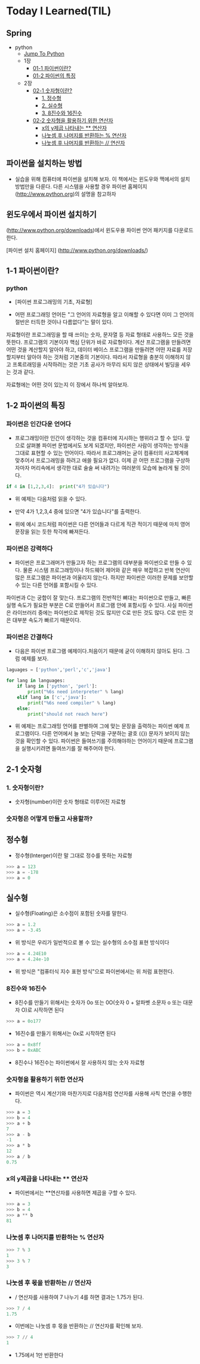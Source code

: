 # Today I Learned(TIL) 

## Spring
* python
  - [Jump To Python](https://github.com/Kuminchang/TIL/blob/main/PYTHON/%EC%A0%90%ED%94%84%20%ED%88%AC%20%ED%8C%8C%EC%9D%B4%EC%8D%AC.md)
  * 1장
    - [01-1 파이썬이란?](https://github.com/Kuminchang/TIL#1-1-%ED%8C%8C%EC%9D%B4%EC%8D%AC%EC%9D%B4%EB%9E%80)
    - [01-2 파이썬의 특징](https://github.com/Kuminchang/TIL#1-2-%ED%8C%8C%EC%9D%B4%EC%8D%AC%EC%9D%98-%ED%8A%B9%EC%A7%95)
  * 2장
    - [02-1 숫자형이란?](https://github.com/Kuminchang/TIL#1-%EC%88%AB%EC%9E%90%ED%98%95%EC%9D%B4%EB%9E%80)
      - [1. 정수형](https://github.com/Kuminchang/TIL#%EC%A0%95%EC%88%98%ED%98%95)
      - [2. 실수형](https://github.com/Kuminchang/TIL#%EC%8B%A4%EC%88%98%ED%98%95)
      - [3. 8진수와 16진수](https://github.com/Kuminchang/TIL#8%EC%A7%84%EC%88%98%EC%99%80-16%EC%A7%84%EC%88%98)
    - [02-2 숫자형을 활용하기 위한 연산자](https://github.com/Kuminchang/TIL#%EC%88%AB%EC%9E%90%ED%98%95%EC%9D%84-%ED%99%9C%EC%9A%A9%ED%95%98%EA%B8%B0-%EC%9C%84%ED%95%9C-%EC%97%B0%EC%82%B0%EC%9E%90)
      - [x의 y제곱 나타내는 ** 연산자](https://github.com/Kuminchang/TIL#x%EC%9D%98-y%EC%A0%9C%EA%B3%B1%EC%9D%84-%EB%82%98%ED%83%80%EB%82%B4%EB%8A%94--%EC%97%B0%EC%82%B0%EC%9E%90)
      - [나눗셈 후 나머지를 반환하는 % 연산자](https://github.com/Kuminchang/TIL#%EB%82%98%EB%88%97%EC%85%88-%ED%9B%84-%EB%82%98%EB%A8%B8%EC%A7%80%EB%A5%BC-%EB%B0%98%ED%99%98%ED%95%98%EB%8A%94--%EC%97%B0%EC%82%B0%EC%9E%90)
      - [나눗셈 후 나머지를 반환하는 // 연산자](https://github.com/Kuminchang/TIL#%EB%82%98%EB%88%97%EC%85%88-%ED%9B%84-%EB%AA%AB%EC%9D%84-%EB%B0%98%ED%99%98%ED%95%98%EB%8A%94--%EC%97%B0%EC%82%B0%EC%9E%90)
    
## 파이썬을 설치하는 방법
* 실습을 위해 컴퓨터에 파이썬을 설치해 보자. 이 책에서는 윈도우와 맥에서의 설치 방법만을 다룬다. 다른 시스템을 사용할 경우 파이썬 홈페이지(http://www.python.org)의 설명을 참고하자

## 윈도우에서 파이썬 설치하기
(http://www.python.org/downloads)에서 윈도우용 파이썬 언어 패키지를 다운로드한다.

   [파이썬 설치 홈페이지]
 (http://www.python.org/downloads/)
 
## 1-1 파이썬이란?
 ### python
 * [파이썬 프로그래밍의 기초, 자료형]
 
  * 어떤 프로그래밍 언어든 "그 언어의 자료형을 알고 이해할 수 있다면 이미 그 언어의 절반은 터득한 것이나 다름없다"는 말이 있다.

자료형이란 프로그래밍을 할 때 쓰이는 숫자, 문자열 등 자료 형태로 사용하느 모든 것을 뜻한다. 프로그램의 기본이자 핵심 단위가 바로 자료형이다. 계산 프로그램을 만들려면 어떤 것을 계산할지 알아야 하고, 데이터 베이스 프로그램을 만들려면 어떤 자료를 저장할지부터 알아야 하는 것처럼 기본중의 기본이다. 따라서 자료형을 충분히 이해하지 않고 프록르래밍을 시작하려는 것은 기초 공사가 마무리 되지 않은 상태에서 빌딩을 세우는 것과 같다.

자료형에는 어떤 것이 있는지 이 장에서 하나씩 알아보자.

## 1-2 파이썬의 특징
 ### 파이썬은 인간다운 언어다
 * 프로그래밍이란 인간이 생각하는 것을 컴퓨터에 지시하는 행위라고 할 수 있다. 앞으로 살펴볼 파이썬 문법에서도 보게 되겠지만, 파이썬은 사람이 생각하는 방식을 그대로 표현할 수 있는 언어이다. 따라서 프로그래머는 굳이 컴퓨터의 사고체계에 맞추어서 프로그래밍을 하려고 애쓸 필요가 없다. 이제 곧 어떤 프로그램을 구상하자마자 머리속에서 생각한 대로 술술 써 내려가는 여러분의 모습에 놀라게 될 것이다.


```python
if 4 in [1,2,3,4]:  print("4가 있습니다")
```
* 위 예제는 다음처럼 읽을 수 있다.

* 만약 4가 1,2,3,4 중에 있으면 "4가 있습니다"를 출력한다.

* 위에 예시 코드처럼 파이썬은 다른 언어들과 다르게 직관 적이기 때문에 마치 영어 문장을 읽는 듯한 착각에 빠져든다.

### 파이썬은 강력하다
* 파이썬은 프로그래머가 만들고자 하는 프로그램의 대부분을 파이썬으로 만들 수 있다. 물론 시스템 프로그래밍이나 하드웨어 제어와 같은 매우 복잡하고 반복 연산이 많은 프로그램은 파이썬과 어울리지 않는다. 하지만 파이썬은 이러한 문제를 보안할 수 있는 다른 언어를 포함시킬 수 있다.

파이썬과 C는 궁합이 잘 맞는다. 프로그램의 전반적인 뼈대는 파이썬으로 만들고, 빠른 실행 속도가 필요한 부분은 C로 만들어서 프로그램 안에 포함시킬 수 있다. 사실 파이썬은 라이브러리 중에는 파이썬으로 제작된 것도 많지만 C로 만든 것도 많다. C로 만든 것은 대부분 속도가 빠르기 때문이다.

### 파이썬은 간결하다
* 다음은 파이썬 프로그램 예제이다.처음이기 때문에 굳이 이해하지 않아도 된다. 그럼 예제를 보자.

```python
laguages = ['python','perl','c','java']

for lang in languages:
    if lang in ['python', 'perl']:
        print("%6s need interpreter" % lang)
    elif lang in ['c','java']:
        print("%6s need compiler" % lang)
    else:
        print("should not reach here")
```

* 위 예제는 프로그래밍 언어를 판별하여 그에 맞는 문장을 출력하는 파이썬 예제 프로그램이다. 다른 언어에서 늘 보는 단락을 구분하는 괄호 ({}) 문자가 보이지 않는 것을 확인할 수 있다. 파이썬은 들여쓰기를 주의해야하는 언어이기 때문에 프로그램을 실행시키려면 들여쓰기를 잘 해주어야 한다.

## 2-1 숫자형
### 1. 숫자형이란?
* 숫자형(number)이란 숫자 형태로 이루어진 자료형

### 숫자형은 어떻게 만들고 사용할까?

## 정수형

* 정수형(Interger)이란 말 그대로 정수를 뜻하는 자료형

```python
>>> a = 123
>>> a = -178
>>> a = 0
```

## 실수형

* 실수형(Floating)은 소수점이 포함된 숫자를 말한다.

```python
>>> a = 1.2
>>> a = -3.45
```

* 위 방식은 우리가 일반적으로 볼 수 있는 실수형의 소수점 표현 방식이다

```python
>>> a = 4.24E10
>>> a = 4.24e-10
```

* 위 방식은 "컴퓨터식 지수 표현 방식"으로 파이썬에서는 위 처럼 표현한다.

### 8진수와 16진수

* 8진수를 만들기 위해서는 숫자가 0o 또는 0O(숫자 0 + 알파벳 소문자 o 또는 대문자 O)로 시작하면 된다

```python
>>> a = 0o177
```

* 16진수를 만들기 위해서는 0x로 시작하면 된다

```python
>>> a = 0x8ff
>>> b = 0xABC
```

* 8진수나 16진수는 파이썬에서 잘 사용하지 않는 숫자 자료형

### 숫자형을 활용하기 위한 연산자

* 파이썬은 역시 계산기와 마찬가지로 다음처럼 연산자를 사용해 사칙 연산을 수행한다.

```python
>>> a = 3
>>> b = 4
>>> a + b
7
>>> a - b
-1
>>> a * b
12
>>> a / b
0.75
```

### x의 y제곱을 나타내는 ** 연산자

* 파이썬에서는 **연산자를 사용하면 제곱을 구할 수 있다.

```python
>>> a = 3
>>> b = 4
>>> a ** b
81
```

### 나눗셈 후 나머지를 반환하는 % 연산자
```python
>>> 7 % 3
1
>>> 3 % 7
3
```

### 나눗셈 후 몫을 반환하는 // 연산자

* / 연산자를 사용하여 7 나누기 4를 하면 결과는 1.75가 된다.
```python
>>> 7 / 4
1.75
```

* 이번에는 나눗셈 후 몫을 반환하는 // 연산자를 확인해 보자.
```python
>>> 7 // 4
1
```
* 1.75에서 1만 반환한다
